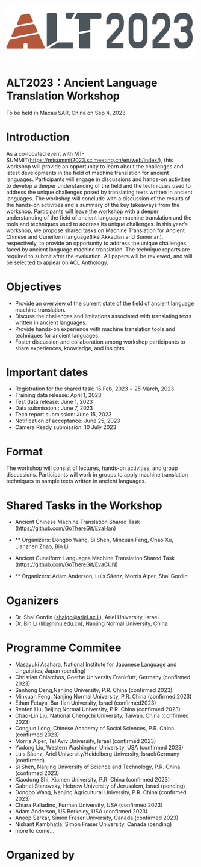 <div align='center'>
<img src = 'https://github.com/GoThereGit/ALT/blob/main/ALT1.png'>
</div>

# ALT2023：Ancient Language Translation Workshop
To be held in Macau SAR, China on Sep 4, 2023.

# Introduction
As a co-located event with MT-SUMMIT(https://mtsummit2023.scimeeting.cn/en/web/index/), this workshop will provide an opportunity to learn about the challenges and latest developments in the field of machine translation for ancient languages. Participants will engage in discussions and hands-on activities to develop a deeper understanding of the field and the techniques used to address the unique challenges posed by translating texts written in ancient languages. The workshop will conclude with a discussion of the results of the hands-on activities and a summary of the key takeaways from the workshop. Participants will leave the workshop with a deeper understanding of the field of ancient language machine translation and the tools and techniques used to address its unique challenges. In this year’s workshop, we propose shared tasks on Machine Translation for Ancient Chinese and Cuneiform language(like Akkadian and Sumerian), respectively, to provide an opportunity to address the unique challenges faced by ancient language machine translation. The technique reports are required to submit after the evaluation. All papers will be reviewed, and will be selected to appear on ACL Anthology. 

# Objectives
* Provide an overview of the current state of the field of ancient language machine translation.
*	Discuss the challenges and limitations associated with translating texts written in ancient languages.
*	Provide hands-on experience with machine translation tools and techniques for ancient languages.
*	Foster discussion and collaboration among workshop participants to share experiences, knowledge, and insights.

# Important dates
*	Registration for the shared task: 15 Feb, 2023 ~ 25 March, 2023
*	Training data release: April 1, 2023
* Test data release: June 1, 2023
* Data submission : June 7, 2023
*	Tech report submission: June 15, 2023
*	Notification of acceptance: June 25, 2023
*	Camera Ready submission:  10 July 2023

# Format
The workshop will consist of lectures, hands-on activities, and group discussions. Participants will work in groups to apply machine translation techniques to sample texts written in ancient languages.

# Shared Tasks in the Workshop
* Ancient Chinese Machine Translation Shared Task (https://github.com/GoThereGit/EvaHan)
* ** Organizers: Dongbo Wang, Si Shen, Minxuan Feng, Chao Xu, Lianzhen Zhao, Bin Li

* Ancient Cuneiform Languages Machine Translation Shared Task (https://github.com/GoThereGit/EvaCUN) 
* ** Organizers: Adam Anderson, Luis Sáenz, Morris Alper, Shai Gordin 

# Oganizers
* Dr. Shai Gordin (shaigo@ariel.ac.il), Ariel University, Israel.
* Dr. Bin Li (lib@njnu.edu.cn), Nanjing Normal University, China

# Programme Commitee
* Masayuki Asahara, National Institute for Japanese Language and Linguistics, Japan (pending)
* Christian Chiarchos, Goethe University Frankfurt, Germany (confirmed 2023)
* Sanhong Deng,Nanjing University, P.R. China (confirmed 2023)
* Minxuan Feng, Nanjing Normal University,  P.R. China (confirmed 2023)
* Ethan Fetaya, Bar-Ilan University, Israel (confirmed2023)
* Renfen Hu, Beijing Normal University,  P.R. China (confirmed 2023)
* Chao-Lin Liu, National Chengchi University, Taiwan, China (confirmed 2023)
* Congjun Long, Chinese Academy of Social Sciences, P.R. China (confirmed 2023)
* Morris Alper, Tel Aviv University, Israel (confirmed 2023)
* Yudong Liu, Western Washington University, USA (confirmed 2023)
* Luis Sáenz, Ariel University/Heidelberg University, Israel/Germany (confirmed)
* Si Shen,  Nanjing University of Science and Technology, P.R. China (confirmed 2023)
* Xiaodong Shi, Xiamen University, P.R. China (confirmed 2023)
* Gabriel Stanovsky, Hebrew University of Jerusalem, Israel (pending)
* Dongbo Wang, Nanjing Agricultural University, P.R. China (confirmed 2023)
* Chiara Palladino, Furman University, USA (confirmed 2023)
* Adam Anderson, US Berkeley, USA (confirmed 2023)
* Anoop Sarkar, Simon Fraser University, Canada (confirmed 2023)
* Nishant Kambhatla, Simon Fraser University, Canada (pending)
* more to come...

# Organized by

